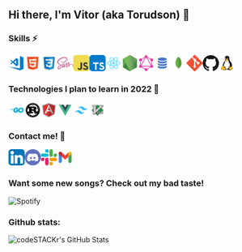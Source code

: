 ## Hi there, I'm Vitor (aka Torudson) 👋 

### Skills ⚡
[<img align="left" alt="Visual Studio Code" width="32px" src="/icons/vscode.png" />](https://code.visualstudio.com)
[<img align="left" alt="HTML5" width="32px" src="/icons/html.png" />](https://developer.mozilla.org/en-US/docs/Web/HTML)
[<img align="left" alt="CSS3" width="32px" src="/icons/css.png" />](https://developer.mozilla.org/en-US/docs/Web/CSS)
[<img align="left" alt="SASS" width="32px" src="/icons/sass.png" />](https://sass-lang.com)
[<img align="left" alt="JavaScript" width="32px" src="/icons/javascript.png" />](https://developer.mozilla.org/pt-BR/docs/Web/JavaScript)
[<img align="left" alt="TypeScript" width="32px" src="/icons/typescript.png" />](https://www.typescriptlang.org)
[<img align="left" alt="React" width="32px" src="/icons/react.png" />](https://reactjs.org)
[<img align="left" alt="Node.js" width="32px" src="/icons/nodejs.png" />](https://nodejs.org/en/)
[<img align="left" alt="GraphQL" width="32px" src="/icons/graphql.png" />](https://graphql.org)
[<img align="left" alt="SQL" width="32px" src="/icons/sql.png" />](https://en.wikipedia.org/wiki/SQL)
[<img align="left" alt="MongoDB" width="32px" src="/icons/mongodb.png" />](https://www.mongodb.com)
[<img align="left" alt="Git" width="32px" src="/icons/git.png" />](https://git-scm.com)
[<img align="left" alt="GitHub" width="32px" src="/icons/github.png" />](https://github.com)
[<img align="left" alt="Linux" width="32px" src="/icons/linux.png" />](https://en.wikipedia.org/wiki/Linux)

<br>
<br>

### Technologies I plan to learn in 2022 💪
[<img align="left" alt="GO" width="32px" src="/icons/go.png" />](https://go.dev)
[<img align="left" alt="Rust" width="32px" src="/icons/rust.png" />](https://www.rust-lang.org)
[<img align="left" alt="AngularJS" width="32px" src="/icons/agularjs.png" />](https://angularjs.org)
[<img align="left" alt="VueJS" width="32px" src="/icons/vuejs.png" />](https://vuejs.org)
[<img align="left" alt="Tailwind CSS" width="32px" src="/icons/tailwind.png" />](https://graphql.org)
[<img align="left" alt="VIM" width="32px" src="/icons/vim.png" />](https://www.vim.org)

<br>
<br>

### Contact me! 📝
[<img align="left" alt="LinkedIn" width="32px" src="/icons/linkedin.png" />](https://www.linkedin.com/in/vitor-wdson-0148b7227/)
[<img align="left" alt="Discord" width="32px" src="/icons/discord.png" />](https://discordapp.com/users/287051666166120448)
[<img align="left" alt="Slack" width="32px" src="/icons/slack.png" />](https://slack.com/app_redirect?channel=U01FL817DLZ)
[<img align="left" alt="Email" width="32px" src="/icons/gmail.png" />](mailto:vitor.wdson2@gmail.com)

<br>
<br>

### Want some new songs? Check out my bad taste!
![Spotify](https://readme-spotify-vitorwdson.vercel.app/api/spotify)

### Github stats:
<img align="left" alt="codeSTACKr's GitHub Stats" src="https://readme-stats-vitorwdson.vercel.app//api?username=vitorwdson&show_icons=true&hide_border=true" />
